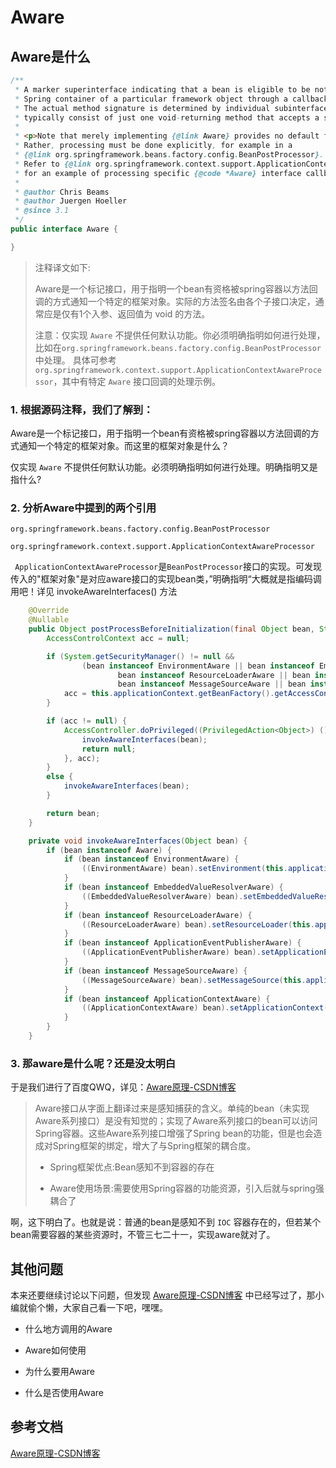 # Aware

## Aware是什么

```java
/**
 * A marker superinterface indicating that a bean is eligible to be notified by the
 * Spring container of a particular framework object through a callback-style method.
 * The actual method signature is determined by individual subinterfaces but should
 * typically consist of just one void-returning method that accepts a single argument.
 *
 * <p>Note that merely implementing {@link Aware} provides no default functionality.
 * Rather, processing must be done explicitly, for example in a
 * {@link org.springframework.beans.factory.config.BeanPostProcessor}.
 * Refer to {@link org.springframework.context.support.ApplicationContextAwareProcessor}
 * for an example of processing specific {@code *Aware} interface callbacks.
 *
 * @author Chris Beams
 * @author Juergen Hoeller
 * @since 3.1
 */
public interface Aware {

}
```

> 注释译文如下:
>
> Aware是一个标记接口，用于指明一个bean有资格被spring容器以方法回调的方式通知一个特定的框架对象。实际的方法签名由各个子接口决定，通常应是仅有1个入参、返回值为 void 的方法。
>
> 注意：仅实现 `Aware` 不提供任何默认功能。你必须明确指明如何进行处理，比如在`org.springframework.beans.factory.config.BeanPostProcessor`中处理。 具体可参考 `org.springframework.context.support.ApplicationContextAwareProcessor`，其中有特定 `Aware` 接口回调的处理示例。



### 1. 根据源码注释，我们了解到：

Aware是一个标记接口，用于指明一个bean有资格被spring容器以方法回调的方式通知一个特定的框架对象。而这里的框架对象是什么？

仅实现 `Aware` 不提供任何默认功能。必须明确指明如何进行处理。明确指明又是指什么?



### 2. 分析Aware中提到的两个引用

`org.springframework.beans.factory.config.BeanPostProcessor`

`org.springframework.context.support.ApplicationContextAwareProcessor`

` ApplicationContextAwareProcessor`是`BeanPostProcessor`接口的实现。可发现传入的"框架对象"是对应aware接口的实现bean类，”明确指明“大概就是指编码调用吧！详见 invokeAwareInterfaces() 方法

```java
	@Override
	@Nullable
	public Object postProcessBeforeInitialization(final Object bean, String beanName) throws BeansException {
		AccessControlContext acc = null;

		if (System.getSecurityManager() != null &&
				(bean instanceof EnvironmentAware || bean instanceof EmbeddedValueResolverAware ||
						bean instanceof ResourceLoaderAware || bean instanceof ApplicationEventPublisherAware ||
						bean instanceof MessageSourceAware || bean instanceof ApplicationContextAware)) {
			acc = this.applicationContext.getBeanFactory().getAccessControlContext();
		}

		if (acc != null) {
			AccessController.doPrivileged((PrivilegedAction<Object>) () -> {
				invokeAwareInterfaces(bean);
				return null;
			}, acc);
		}
		else {
			invokeAwareInterfaces(bean);
		}

		return bean;
	}

	private void invokeAwareInterfaces(Object bean) {
		if (bean instanceof Aware) {
			if (bean instanceof EnvironmentAware) {
				((EnvironmentAware) bean).setEnvironment(this.applicationContext.getEnvironment());
			}
			if (bean instanceof EmbeddedValueResolverAware) {
				((EmbeddedValueResolverAware) bean).setEmbeddedValueResolver(this.embeddedValueResolver);
			}
			if (bean instanceof ResourceLoaderAware) {
				((ResourceLoaderAware) bean).setResourceLoader(this.applicationContext);
			}
			if (bean instanceof ApplicationEventPublisherAware) {
				((ApplicationEventPublisherAware) bean).setApplicationEventPublisher(this.applicationContext);
			}
			if (bean instanceof MessageSourceAware) {
				((MessageSourceAware) bean).setMessageSource(this.applicationContext);
			}
			if (bean instanceof ApplicationContextAware) {
				((ApplicationContextAware) bean).setApplicationContext(this.applicationContext);
			}
		}
	}
```



### 3. 那aware是什么呢？还是没太明白

于是我们进行了百度QWQ，详见：[Aware原理-CSDN博客](https://blog.csdn.net/BushQiang/article/details/123858421)

> Aware接口从字面上翻译过来是感知捕获的含义。单纯的bean（未实现Aware系列接口）是没有知觉的；实现了Aware系列接口的bean可以访问Spring容器。这些Aware系列接口增强了Spring bean的功能，但是也会造成对Spring框架的绑定，增大了与Spring框架的耦合度。
>
> - Spring框架优点:Bean感知不到容器的存在
>
> - Aware使用场景:需要使用Spring容器的功能资源，引入后就与spring强耦合了

啊，这下明白了。也就是说：普通的bean是感知不到 `IOC` 容器存在的，但若某个bean需要容器的某些资源时，不管三七二十一，实现aware就对了。



## 其他问题

本来还要继续讨论以下问题，但发现 [Aware原理-CSDN博客](https://blog.csdn.net/BushQiang/article/details/123858421) 中已经写过了，那小编就偷个懒，大家自己看一下吧，嘿嘿。

- 什么地方调用的Aware

- Aware如何使用

- 为什么要用Aware

- 什么是否使用Aware



## 参考文档

[Aware原理-CSDN博客](https://blog.csdn.net/BushQiang/article/details/123858421)